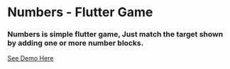 # Numbers - Flutter Game

### Numbers is simple flutter game, Just match the target shown by adding one or more number blocks.

<a href="https://youtu.be/vlFNJ0v2sPo" target="_blank"> See Demo Here </a>
